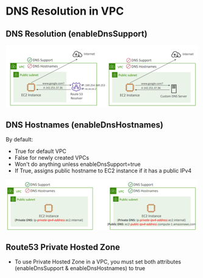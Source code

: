 # DNS Resolution in VPC

## DNS Resolution (enableDnsSupport)

![DNS Resolution](/assets/2025-04-05-12-01-01.png)

## DNS Hostnames (enableDnsHostnames)

By default:

- True for default VPC
- False for newly created VPCs
- Won't do anything unless enableDnsSupport=true
- If True, assigns public hostname to EC2 instance if it has a public IPv4

![DNS Hostnames](/assets/2025-04-05-12-02-14.png)

## Route53 Private Hosted Zone

- To use Private Hosted Zone in a VPC, you must set both attributes (enableDnsSupport & enableDnsHostnames) to true
